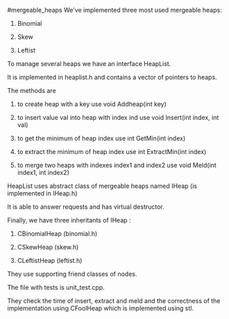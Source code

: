 #mergeable_heaps
We've implemented three most used mergeable heaps:

1) Binomial

2) Skew

3) Leftist 

To manage several heaps we have an interface HeapList.

It is implemented in heaplist.h and contains a vector of pointers to heaps.

The methods are

1) to create heap with a key use void Addheap(int key)

2) to insert value val into heap with index ind use void Insert(int index, int val)

3) to get the minimum of heap index use int GetMin(int index)

4) to extract the minimum of heap index use int ExtractMin(int index)

5) to merge two heaps with indexes index1 and index2 use void Meld(int index1, int index2)

HeapList uses abstract class of mergeable heaps named IHeap (is implemented in IHeap.h)

It is able to answer requests and has virtual destructor.

Finally, we have three inheritants of IHeap :

1) CBinomialHeap (binomial.h)

2) CSkewHeap (skew.h)

3) CLeftistHeap (leftist.h)

They use supporting friend classes of nodes.

The file with tests is unit_test.cpp.

They check the time of insert, extract and meld and the correctness of the implementation using CFoolHeap which is implemented using stl.